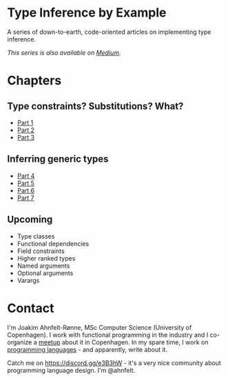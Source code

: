 # Type Inference by Example
A series of down-to-earth, code-oriented articles on implementing type inference.

*This series is also available on [Medium](https://medium.com/@joakim.ahnfelt/type-inference-by-example-793d83f98382).*

# Chapters

## Type constraints? Substitutions? What?
* [Part 1](part1/article.md)
* [Part 2](part2/article.md)
* [Part 3](part3/article.md)

## Inferring generic types
* [Part 4](part4/article.md)
* [Part 5](part5/article.md)
* [Part 6](part6/article.md)
* [Part 7](part7/article.md)

## Upcoming
* Type classes
* Functional dependencies
* Field constraints
* Higher ranked types
* Named arguments
* Optional arguments
* Varargs

# Contact

I'm Joakim Ahnfelt-Rønne, MSc Computer Science (University of Copenhagen). I work with functional programming in the industry and I co-organize a [meetup](https://www.meetup.com/MoedegruppeFunktionelleKoebenhavnere) about it in Copenhagen. In my spare time, I work on [programming languages](https://github.com/topshell-language/topshell) - and apparently, write about it.

Catch me on https://discord.gg/e3B3hW - it's a very nice community about programming language design. I'm @ahnfelt.
